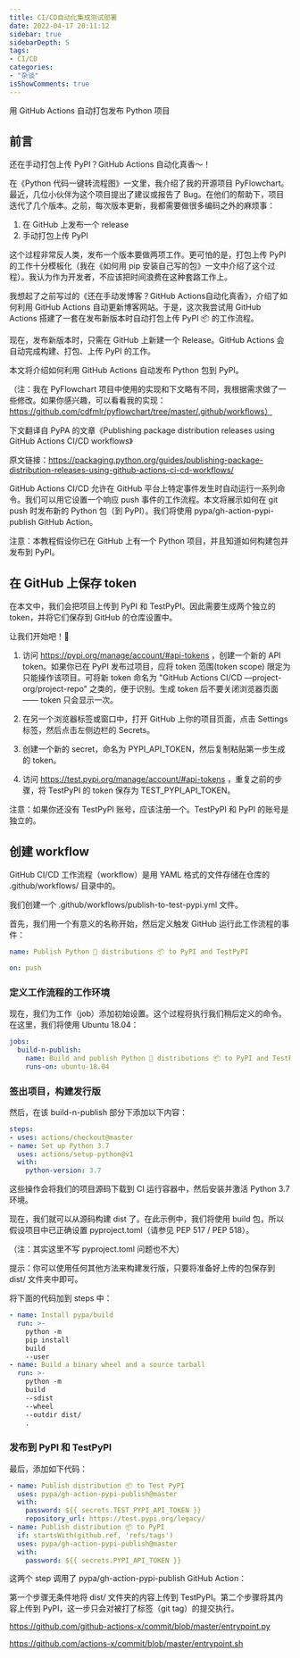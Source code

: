 ```yaml
---
title: CI/CD自动化集成测试部署
date: 2022-04-17 20:11:12
sidebar: true
sidebarDepth: 5
tags:
- CI/CD
categories:
- "杂谈"
isShowComments: true
---
```


用 GitHub Actions 自动打包发布 Python 项目

## 前言

还在手动打包上传 PyPI？GitHub Actions 自动化真香～！

在《Python 代码一键转流程图》一文里，我介绍了我的开源项目 PyFlowchart。最近，几位小伙伴为这个项目提出了建议或报告了 Bug。在他们的帮助下，项目迭代了几个版本。之前，每次版本更新，我都需要做很多编码之外的麻烦事：

1. 在 GitHub 上发布一个 release
2. 手动打包上传 PyPI

这个过程非常反人类，发布一个版本要做两项工作。更可怕的是，打包上传 PyPI 的工作十分模板化（我在《如何用 pip 安装自己写的包》一文中介绍了这个过程）。我认为作为开发者，不应该把时间浪费在这种套路工作上。

我想起了之前写过的《还在手动发博客？GitHub Actions自动化真香》，介绍了如何利用 GitHub Actions 自动更新博客网站。于是，这次我尝试用 GitHub Actions 搭建了一套在发布新版本时自动打包上传 PyPI 📦 的工作流程。

现在，发布新版本时，只需在 GitHub 上新建一个 Release。GitHub Actions 会自动完成构建、打包、上传 PyPI 的工作。

本文将介绍如何利用 GitHub Actions 自动发布 Python 包到 PyPI。

（注：我在 PyFlowchart 项目中使用的实现和下文略有不同，我根据需求做了一些修改。如果你感兴趣，可以看看我的实现：https://github.com/cdfmlr/pyflowchart/tree/master/.github/workflows）

下文翻译自 PyPA 的文章《Publishing package distribution releases using GitHub Actions CI/CD workflows》

原文链接：https://packaging.python.org/guides/publishing-package-distribution-releases-using-github-actions-ci-cd-workflows/

GitHub Actions CI/CD 允许在 GitHub 平台上特定事件发生时自动运行一系列命令。我们可以用它设置一个响应 push 事件的工作流程。本文将展示如何在 git push 时发布新的 Python 包（到 PyPI）。我们将使用 pypa/gh-action-pypi-publish GitHub Action。

注意：本教程假设你已在 GitHub 上有一个 Python 项目，并且知道如何构建包并发布到 PyPI。

## 在 GitHub 上保存 token

在本文中，我们会把项目上传到 PyPI 和 TestPyPI。因此需要生成两个独立的 token，并将它们保存到 GitHub 的仓库设置中。

让我们开始吧！🚀

1. 访问 https://pypi.org/manage/account/#api-tokens ，创建一个新的 API token。如果你已在 PyPI 发布过项目，应将 token 范围(token scope) 限定为只能操作该项目。可将新 token 命名为 "GitHub Actions CI/CD —project-org/project-repo" 之类的，便于识别。生成 token 后不要关闭浏览器页面—— token 只会显示一次。

2. 在另一个浏览器标签或窗口中，打开 GitHub 上你的项目页面，点击 Settings 标签，然后点击左侧边栏的 Secrets。

3. 创建一个新的 secret，命名为 PYPI_API_TOKEN，然后复制粘贴第一步生成的 token。

4. 访问 https://test.pypi.org/manage/account/#api-tokens ，重复之前的步骤，将 TestPyPI 的 token 保存为 TEST_PYPI_API_TOKEN。

注意：如果你还没有 TestPyPI 账号，应该注册一个。TestPyPI 和 PyPI 的账号是独立的。

## 创建 workflow

GitHub CI/CD 工作流程（workflow）是用 YAML 格式的文件存储在仓库的 .github/workflows/ 目录中的。

我们创建一个 .github/workflows/publish-to-test-pypi.yml 文件。

首先，我们用一个有意义的名称开始，然后定义触发 GitHub 运行此工作流程的事件：

```yaml
name: Publish Python 🐍 distributions 📦 to PyPI and TestPyPI

on: push
```

### 定义工作流程的工作环境

现在，我们为工作（job）添加初始设置。这个过程将执行我们稍后定义的命令。在这里，我们将使用 Ubuntu 18.04：

```yaml
jobs:
  build-n-publish:
    name: Build and publish Python 🐍 distributions 📦 to PyPI and TestPyPI
    runs-on: ubuntu-18.04
```

### 签出项目，构建发行版

然后，在该 build-n-publish 部分下添加以下内容：

```yaml
steps:
- uses: actions/checkout@master
- name: Set up Python 3.7
  uses: actions/setup-python@v1
  with:
    python-version: 3.7
```

这些操作会将我们的项目源码下载到 CI 运行容器中，然后安装并激活 Python 3.7 环境。

现在，我们就可以从源码构建 dist 了。在此示例中，我们将使用 build 包，所以假设项目中已正确设置 pyproject.toml（请参见 PEP 517 / PEP 518）。

（注：其实这里不写 pyproject.toml 问题也不大）

提示：你可以使用任何其他方法来构建发行版，只要将准备好上传的包保存到 dist/ 文件夹中即可。

将下面的代码加到 steps 中：

```yaml
- name: Install pypa/build
  run: >-
    python -m
    pip install
    build
    --user
- name: Build a binary wheel and a source tarball
  run: >-
    python -m
    build
    --sdist
    --wheel
    --outdir dist/
    .
```

### 发布到 PyPI 和 TestPyPI

最后，添加如下代码：

```yaml
- name: Publish distribution 📦 to Test PyPI
  uses: pypa/gh-action-pypi-publish@master
  with:
    password: ${{ secrets.TEST_PYPI_API_TOKEN }}
    repository_url: https://test.pypi.org/legacy/
- name: Publish distribution 📦 to PyPI
  if: startsWith(github.ref, 'refs/tags')
  uses: pypa/gh-action-pypi-publish@master
  with:
    password: ${{ secrets.PYPI_API_TOKEN }}
```

这两个 step 调用了 pypa/gh-action-pypi-publish GitHub Action：

第一个步骤无条件地将 dist/ 文件夹的内容上传到 TestPyPI。第二个步骤将其内容上传到 PyPI，这一步只会对被打了标签（git tag）的提交执行。

https://github.com/github-actions-x/commit/blob/master/entrypoint.py

https://github.com/actions-x/commit/blob/master/entrypoint.sh
